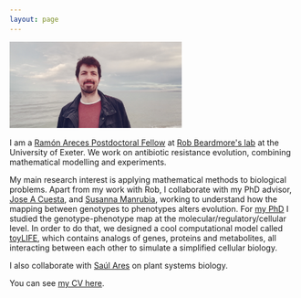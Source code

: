 ```yaml
---
layout: page
---
```


<img src="https://github.com/PabloCatalan/pablocatalan.github.io/raw/master/whitish_wide.jpg" width="60%" height="60%">

I am a [Ramón Areces Postdoctoral Fellow](http://www.fundacionareces.es/fundacionareces/cambiarIdioma.do?LANG=en) at [Rob Beardmore's lab](https://biosciences.exeter.ac.uk/staff/index.php?web_id=Rob_Beardmore) at the University of Exeter. We work on antibiotic resistance evolution, combining mathematical modelling and experiments.

My main research interest is applying mathematical methods to biological problems. Apart from my work with Rob, I collaborate with my PhD advisor, [Jose A Cuesta](http://gisc.uc3m.es/~cuesta/), and [Susanna Manrubia](https://auditore.cab.inta-csic.es/manrubia/), working to understand how the mapping between genotypes to phenotypes alters evolution. For [my PhD](papers/pablocatalan_phdtesis.pdf) I studied the genotype-phenotype map at the molecular/regulatory/cellular level. In order to do that, we designed a cool computational model called [toyLIFE](/toyLIFE), which contains analogs of genes, proteins and metabolites, all interacting between each other to simulate a simplified cellular biology.

I also collaborate with [Saúl Ares](http://gisc.uc3m.es/~saul/) on plant systems biology.

You can see [my CV here](/pablocatalan_cveng.pdf).
